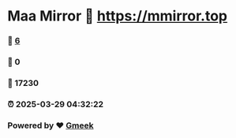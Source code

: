 # Maa Mirror :link: https://mmirror.top 
### :page_facing_up: [6](https://mmirror.top/tag.html) 
### :speech_balloon: 0 
### :hibiscus: 17230 
### :alarm_clock: 2025-03-29 04:32:22 
### Powered by :heart: [Gmeek](https://github.com/Meekdai/Gmeek)
